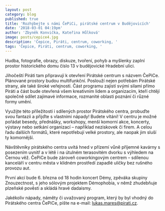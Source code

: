 ```yaml
---
layout: post
category: blog
published: true
title: 'Rozhýbejte s námi ČePiCi, pirátské centrum v Budějovicích'
date: '2018-03-01 04:19pm'
author: 'Zbyněk Konvička, Kateřina Hůlková'
image: posts/cepice4.jpg
description: 'Čepice, Piráti, centrum, coworking, '
tags: 'Čepice, Piráti, centrum, coworking, '
---
```

Hudba, fotografie, obrazy, diskuze, tvoření, pohyb a myšlenky zaplní prostor historického domu číslo 13 v budějovické Hradební ulici.

Jihočeští Piráti tam připravují k otevření Pirátské centrum s názvem ČePiCe. Plánované prostory budou multifunkční. Poslouží nejen potřebám Pirátské strany, ale také široké veřejnosti. Část programu zajistí svými silami přímo Piráti a část bude otevřená všem kreativním lidem a organizacím, kteří chtějí společně sdílet zajímavé informace, rozmanité oblasti poznání či různé formy umění. 

Využijte této příležitosti i sdílených prostor Pirátského centra, probuďte svou fantazii a přijďte s vlastními nápady! Budete vítáni! V centru je možné pořádat besedy, přednášky, workshopy, menší komorní akce, koncerty, výstavy nebo setkání organizací – například neziskovek či firem. A celou řadu dalších formátů, které nepotřebují velké prostory, ale naopak jim sluší ty komornější.

Návštěvníky pirátského centra uvítá hned v přízemí vůně příjemné kavárny s posezením uvnitř a v létě i na útulném terasovitém dvorku s výhledem na Černou věž. ČePiCe bude zároveň coworkingovým centrem – sdílenou kanceláří v centru města v klidném prostředí zapadlé uličky bez rušného provozu aut.

První akcí bude 6. března od 18 hodin koncert Démy, zpěváka skupiny Znouzectnost, s jeho sólovým projektem Démophobia, v němž zhudebňuje plzeňské pověsti a skládá hravé dadaismy.

Jakékoliv nápady, náměty či uvažovaný program, který by byl vhodný do Pirátského centra ČePiCe, pište na e-mail: lukas.mares@pirati.cz.
